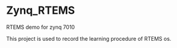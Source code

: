 # Zynq_RTEMS
RTEMS demo for zynq 7010

This project is used to record the learning procedure of RTEMS os.  

